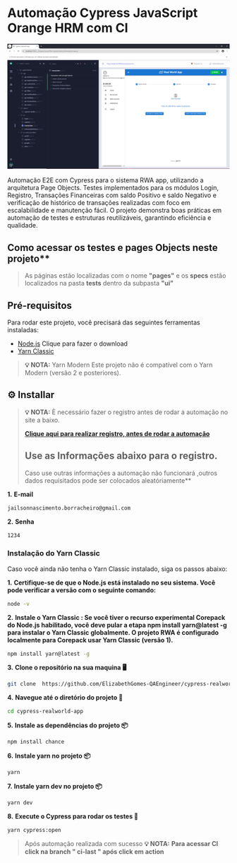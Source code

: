 # Automação Cypress JavaScript Orange HRM com CI

![Texto alternativo](cypress-realworld-app.png)

Automação E2E com Cypress para o sistema RWA app, utilizando a arquitetura Page Objects. Testes implementados para os módulos Login, Registro, Transações Financeiras com saldo Positivo e saldo Negativo e verificação de histórico de transações realizadas com foco em escalabilidade e manutenção fácil. O projeto demonstra boas práticas em automação de testes e estruturas reutilizáveis, garantindo eficiência e qualidade.

## Como acessar os testes e pages Objects neste projeto** 

> As páginas estão localizadas com o nome **"pages"** e os **specs** estão localizados na pasta **tests** dentro da subpasta **"ui"**


## Pré-requisitos

Para rodar este projeto, você precisará das seguintes ferramentas instaladas:

- [Node.js](https://nodejs.org/) Clique para fazer o download 
- [Yarn Classic](https://classic.yarnpkg.com/lang/en/) 

  

> **💡 NOTA:**
>   Yarn Modern
>   Este projeto não é compatível com o Yarn Modern (versão 2 e posteriores).


## ⚙️ Installar

> **💡 NOTA:** È necessário fazer o registro antes de rodar a automação no site a baixo.
>
>**[Clique aqui para realizar registro, antes de rodar a automação ](http://localhost:3000/signup)**
> 
>## Use as Informações abaixo para o registro.
> 
>Caso use outras informações a automação não funcionará ,outros dados requisitados pode ser colocados aleatóriamente**
>


**1.** **E-mail**
```bash
jailsonnascimento.borracheiro@gmail.com
```
**2.** **Senha**

```bash
1234
```

### Instalação do Yarn Classic

Caso você ainda não tenha o Yarn Classic instalado, siga os passos abaixo:

**1.** **Certifique-se de que o **Node.js** está instalado no seu sistema. Você pode verificar a versão com o seguinte comando:**

   ```bash
   node -v
   ```

**2.** **Instale o Yarn Classic : Se você tiver o recurso experimental Corepack do Node.js habilitado, você deve pular a etapa npm install yarn@latest -g para instalar o Yarn Classic globalmente. O projeto RWA é configurado localmente para Corepack usar Yarn Classic (versão 1).**

  ```bash
npm install yarn@latest -g
```

**3.** **Clone o repositório na sua maquina 🖥️**

```bash
git clone  https://github.com/ElizabethGomes-QAEngineer/cypress-realworld-app.git
```

**4.** **Navegue até o diretório do projeto 📂**

```bash
cd cypress-realworld-app
````

**5.** **Instale as dependências do projeto 📦**

```bash
npm install chance
```
**6.** **Instale yarn no projeto 📦**

```bash
yarn
```
**7.** **Instale yarn dev no projeto 📦**
```bash
yarn dev
```

**8.** **Execute o Cypress para rodar os testes 🚀**

```bash
yarn cypress:open
````










> Após automação realizada com sucesso
> **💡 NOTA:** **Para acessar CI click na branch " ci-last " após click em action**
>
